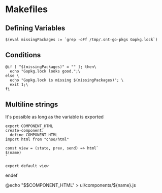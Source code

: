 # Makefiles

## Defining Variables

```make
$(eval missingPackages := `grep -oFf /tmp/.snt-go-pkgs Gopkg.lock`)
```

## Conditions

```make
@if [ "$(missingPackages)" = "" ]; then\
  echo "Gopkg.lock looks good.";\
else \
  echo "Gopkg.lock is missing $(missingPackages)"; \
  exit 1;\
fi
```

## Multiline strings

It's possible as long as the variable is exported

```make
export COMPONENT_HTML
create-component:
  define COMPONENT_HTML
import html from "choo/html"

const view = (state, prev, send) => html`
$(name)
`

export default view
```
  endef

  @echo "$$COMPONENT_HTML" > ui/components/${name}.js
